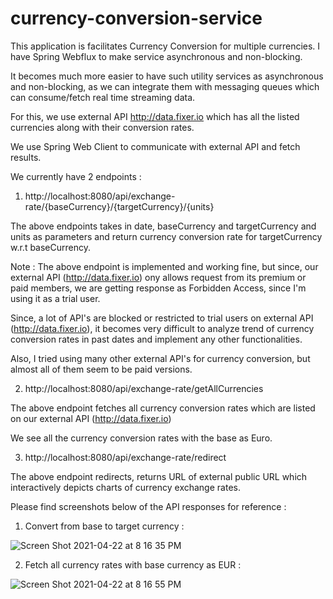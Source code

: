 # currency-conversion-service

This application is facilitates Currency Conversion for multiple currencies. I have Spring Webflux to make service asynchronous and non-blocking.

It becomes much more easier to have such utility services as asynchronous and non-blocking, as we can integrate them with messaging queues which can consume/fetch
real time streaming data.

For this, we use external API http://data.fixer.io which has all the listed currencies along with their conversion rates.

We use Spring Web Client to communicate with external API and fetch results.

We currently have 2 endpoints :

1) http://localhost:8080/api/exchange-rate/{baseCurrency}/{targetCurrency}/{units}

The above endpoints takes in date, baseCurrency and targetCurrency and units as parameters and return currency conversion rate 
for targetCurrency w.r.t baseCurrency.

Note : The above endpoint is implemented and working fine, but since, our external API (http://data.fixer.io)
ony allows request from its premium or paid members, we are getting response as Forbidden Access, since I'm using it as a trial user.

Since, a lot of API's are blocked or restricted to trial users on external API (http://data.fixer.io), it becomes 
very difficult to analyze trend of currency conversion rates in past dates and implement any other functionalities.

Also, I tried using many other external API's for currency conversion, but almost all of them seem to be paid versions.


2) http://localhost:8080/api/exchange-rate/getAllCurrencies

The above endpoint fetches all currency conversion rates which are listed on our external API (http://data.fixer.io)

We see all the currency conversion rates with the base as Euro.

3) http://localhost:8080/api/exchange-rate/redirect

The above endpoint redirects, returns URL of external public URL which interactively depicts charts of currency exchange rates.



Please find screenshots below of the API responses for reference :

1) Convert from base to target currency :

![Screen Shot 2021-04-22 at 8 16 35 PM](https://user-images.githubusercontent.com/30754286/115748420-c71d6d00-a3b3-11eb-9e6a-a8db9f9a45ec.png)




2) Fetch all currency rates with base currency as EUR :

![Screen Shot 2021-04-22 at 8 16 55 PM](https://user-images.githubusercontent.com/30754286/115748444-cc7ab780-a3b3-11eb-9d6e-8882d567a9a6.png)

